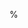 $\newcommand{\is}{\mathrel{\mathop:}=}$
$\newcommand{\range}{\mathop{ran}}$
$\newcommand{\setof}[1]{\left \{ #1 \right \}}$
$\newcommand{\card}[1]{\left | #1 \right |}$
$\newcommand{\tuple}[1]{\left \langle #1 \right \rangle}$
$\newcommand{\emptytuple}{\left \langle \right \rangle}$
$\newcommand{\tuplecat}{\cdot}$
$\newcommand{\stringcat}{\cdot}$
$\newcommand{\emptystring}{\varepsilon}$
$\newcommand{\String}[1]{\mathit{#1}}$
$\newcommand{\LeftEdgeSymbol}{\rtimes}$
$\newcommand{\RightEdgeSymbol}{\ltimes}$
$\newcommand{\LeftEdge}{\LeftEdgeSymbol}$
$\newcommand{\RightEdge}{\RightEdgeSymbol}$
$\newcommand{\mult}{\times}$
$\newcommand{\multisum}{\uplus}$
$\newcommand{\multimult}{\otimes}$
$\newcommand{\freqsymbol}{\mathrm{freq}}$
$\newcommand{\freq}[1]{\freqsymbol(#1)}$
$\newcommand{\prob}{P}$
$\newcommand{\counts}[2]{\card{#2}_{#1}}$
$\newcommand{\inv}[1]{#1^{-1}}$
$\newcommand{\Lex}{\mathit{Lex}}$
$\newcommand{\length}[1]{\left | #1 \right |}$
$\newcommand{\suc}{S}$
$\newcommand{\sprec}{<}$
$\newcommand{\Rcomp}[2]{#1 \circ #2}$
$\newcommand{\domsymbol}{\triangleleft}$
$\newcommand{\idom}{\domsymbol}$
$\newcommand{\pdom}{\domsymbol^+}$
$\newcommand{\rdom}{\domsymbol^*}$
$\newcommand{\indegree}[1]{\mathrm{in}(#1)}$
$\newcommand{\outdegree}[1]{\mathrm{out}(#1)}$
% $\newcommand{\cupdot}{\cup\mkern-11.5mu\cdot\mkern5mu}$
$\newcommand{\mymatrix}[1]{\left ( \matrix{#1} \right )}$
$\newcommand{\id}{\mathrm{id}}$
